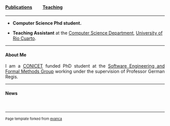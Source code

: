 #### [Publications](/publications)&nbsp;   &nbsp;   &nbsp;   &nbsp;   &nbsp; [Teaching](/teaching)&nbsp;   &nbsp;   &nbsp;   &nbsp;   &nbsp; 

---


* **Computer Science Phd student.** 

* **Teaching Assistant** at the [Computer Science Department](http://dc.exa.unrc.edu.ar), [University of Rio Cuarto](https://www.unrc.edu.ar).

---

#### About Me

<div style="text-align: justify"> 
	

I am a <a href="https://www.conicet.gov.ar">CONICET</a> funded PhD student at the <a href="http://diogenes.dc.exa.unrc.edu.ar/research/">Software Engineering and Formal Methods Group</a> working under the supervision of Professor German Regis. 


</div>

---

#### News



<br>

---
<p style="font-size:11px">Page template forked from <a href="https://github.com/evanca/quick-portfolio">evanca</a></p>
<!-- Remove above link if you don't want to attibute -->
